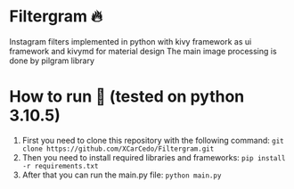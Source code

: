 # Filtergram 🔥
Instagram filters implemented in python with kivy framework as ui framework and kivymd for material design
The main image processing is done by pilgram library
# How to run 🚀 (tested on python 3.10.5)
1. First you need to clone this repository with the following command:
  `git clone https://github.com/XCarCedo/Filtergram.git`
2. Then you need to install required libraries and frameworks:
  `pip install -r requirements.txt`
3. After that you can run the main.py file:
  `python main.py`
